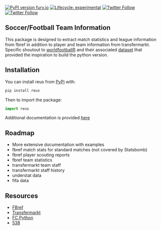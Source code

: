 [![PyPI version fury.io](https://badge.fury.io/py/reus.svg)](https://pypi.org/project/reus/) [![Lifecycle:
experimental](https://img.shields.io/badge/lifecycle-experimental-orange.svg)](https://www.tidyverse.org/lifecycle/#experimental) [![Twitter
Follow](https://img.shields.io/twitter/follow/ishep123?style=social)](https://twitter.com/ishep123) [![Twitter
Follow](https://img.shields.io/twitter/follow/theFirmAISports?style=social)](https://twitter.com/theFirmAISports)


## Soccer/Football Team Information

This package is designed to extract match statistics and league information from fbref in addition to player and team information from transfermarkt. Specific shoutout to  [worldfootballR](https://github.com/JaseZiv/worldfootballR) and their associated [dataset](https://github.com/JaseZiv/worldfootballR_data) that provided the inspiration to build the python version.

## Installation

You can install reus from [PyPi](https://pypi.org/project/reus/) with:

``` python
pip install reus
```

Then to import the package:

``` python
import reus
```

Additional documentation is provided [here](https://........com)

## Roadmap

  - More extensive documentation with examples
  - fbref match stats for standard matches (not covered by Statsbomb)
  - fbref player scouting reports
  - fbref team statistics
  - transfermarkt team staff
  - transfermarkt staff history
  - understat data
  - fifa data


## Resources
  - [FBref](https://fbref.com/)
  - [Transfermarkt](http://transfermarkt.com/)
  - [FC Python](https://fcpython.com/)
  - [538](https://fivethirtyeight.com/)